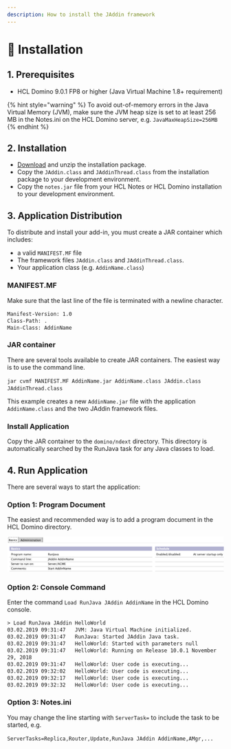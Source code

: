 ```yaml
---
description: How to install the JAddin framework
---
```


# 🚀 Installation

## 1. Prerequisites <a href="#id-1-prerequisites" id="id-1-prerequisites"></a>

* HCL Domino 9.0.1 FP8 or higher (Java Virtual Machine 1.8+ requirement)

{% hint style="warning" %}
To avoid out-of-memory errors in the Java Virtual Memory (JVM), make sure the JVM heap size is set to at least 256 MB in the Notes.ini on the HCL Domino server, e.g. `JavaMaxHeapSize=256MB`
{% endhint %}

## 2. Installation <a href="#id-2-installation" id="id-2-installation"></a>

* [Download](../download-1/download.md) and unzip the installation package.
* Copy the `JAddin.class` and `JAddinThread.class` from the installation package to your development environment.
* Copy the `notes.jar` file from your HCL Notes or HCL Domino installation to your development environment.

## 3. Application Distribution <a href="#id-3-application-distribution" id="id-3-application-distribution"></a>

To distribute and install your add-in, you must create a JAR container which includes:

* a valid `MANIFEST.MF` file&#x20;
* The framework files `JAddin.class` and `JAddinThread.class`.
* Your application class (e.g. `AddinName.class`)

### **MANIFEST.MF**

Make sure that the last line of the file is terminated with a newline character.

```
Manifest-Version: 1.0
Class-Path: .
Main-Class: AddinName
```

### **JAR container**

There are several tools available to create JAR containers. The easiest way is to use the command line.

`jar cvmf MANIFEST.MF AddinName.jar AddinName.class JAddin.class JAddinThread.class`

This example creates a new `AddinName.jar` file with the application `AddinName.class` and the two JAddin framework files.

### **Install Application**

Copy the JAR container to the `domino/ndext` directory. This directory is automatically searched by the RunJava task for any Java classes to load.

## 4. Run Application <a href="#id-4-run-application" id="id-4-run-application"></a>

There are several ways to start the application:

### **Option 1: Program Document**

The easiest and recommended way is to add a program document in the HCL Domino directory.

![Sample Program Document](../.gitbook/assets/JAddin-Program-Document.png)

### **Option 2: Console Command**

Enter the command `Load RunJava JAddin AddinName` in the HCL Domino console.

```
> Load RunJava JAddin HelloWorld
03.02.2019 09:31:47   JVM: Java Virtual Machine initialized.
03.02.2019 09:31:47   RunJava: Started JAddin Java task.
03.02.2019 09:31:47   HelloWorld: Started with parameters null
03.02.2019 09:31:47   HelloWorld: Running on Release 10.0.1 November 29, 2018
03.02.2019 09:31:47   HelloWorld: User code is executing...
03.02.2019 09:32:02   HelloWorld: User code is executing...
03.02.2019 09:32:17   HelloWorld: User code is executing...
03.02.2019 09:32:32   HelloWorld: User code is executing...
```

### **Option 3: Notes.ini**

You may change the line starting with `ServerTask=` to include the task to be started, e.g.

`ServerTasks=Replica,Router,Update,RunJava JAddin AddinName,AMgr,...`
